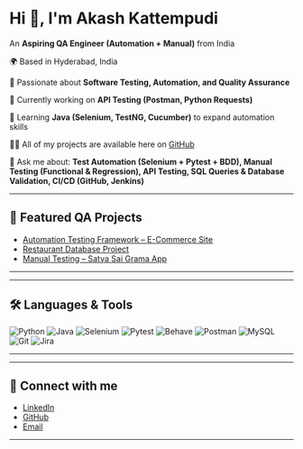 # Hi 👋, **I'm Akash Kattempudi**

An **Aspiring QA Engineer (Automation + Manual)** from India

🌍 Based in Hyderabad, India

📝 Passionate about **Software Testing, Automation, and Quality Assurance**

🔭 Currently working on **API Testing (Postman, Python Requests)**

🌱 Learning **Java (Selenium, TestNG, Cucumber)** to expand automation skills

👨‍💻 All of my projects are available here on [GitHub](https://github.com/akashkattempudi)

💬 Ask me about: **Test Automation (Selenium + Pytest + BDD), Manual Testing (Functional & Regression), API Testing, SQL Queries & Database Validation, CI/CD (GitHub, Jenkins)**

---

## 🚀 Featured QA Projects

- [Automation Testing Framework – E-Commerce Site](https://github.com/akashkattempudi/ecommerce-automation-selenium-pytest-bdd)  
- [Restaurant Database Project](https://github.com/akashkattempudi/restaurant-db-project)  
- [Manual Testing – Satya Sai Grama App](https://github.com/akashkattempudi/SSG-Mobile-Manual-Testing)  

---

---

## 🛠️ Languages & Tools

![Python](https://img.shields.io/badge/Python-3776AB?style=for-the-badge&logo=python&logoColor=white) 
![Java](https://img.shields.io/badge/Java-007396?style=for-the-badge&logo=java&logoColor=white) 
![Selenium](https://img.shields.io/badge/Selenium-43B02A?style=for-the-badge&logo=selenium&logoColor=white) 
![Pytest](https://img.shields.io/badge/Pytest-0A9EDC?style=for-the-badge&logo=pytest&logoColor=white) 
![Behave](https://img.shields.io/badge/BDD-Behave-red?style=for-the-badge&logo=behave&logoColor=white) 
![Postman](https://img.shields.io/badge/Postman-FF6C37?style=for-the-badge&logo=postman&logoColor=white) 
![MySQL](https://img.shields.io/badge/MySQL-005C84?style=for-the-badge&logo=mysql&logoColor=white) 
![Git](https://img.shields.io/badge/Git-F05032?style=for-the-badge&logo=git&logoColor=white) 
![Jira](https://img.shields.io/badge/Jira-0052CC?style=for-the-badge&logo=jira&logoColor=white)

---

---

## 🤝 Connect with me 

- [LinkedIn](https://www.linkedin.com/in/akash-kattempudi-a01810174/)  
- [GitHub](https://github.com/akashkattempudi)  
- [Email](mailto:akashkattempudi002@gmail.com)  


---


